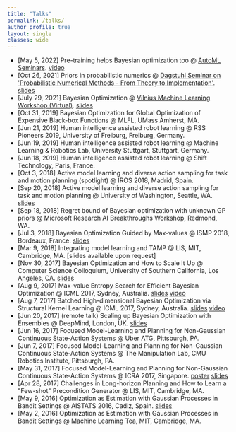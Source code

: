```yaml
---
title: "Talks"
permalink: /talks/
author_profile: true
layout: single 
classes: wide
---
```

- [May 5, 2022] Pre-training helps Bayesian optimization too @ [AutoML Seminars](https://automl-seminars.github.io/). [video](https://www.youtube.com/watch?v=cH4-hHXvO5c)
- [Oct 26, 2021] Priors in probabilistic numerics @ [Dagstuhl Seminar on 'Probabilistic Numerical Methods - From Theory to Implementation'](https://www.dagstuhl.de/21432). [slides](https://zi-wang.com/pub/Priors_in_probabilistic_numerics_10_26_2021.pdf)
- [July 29, 2021] Bayesian Optimization @ [Vilnius Machine Learning Workshop (Virtual)](https://workshops.eeml.eu/). [slides](https://zi-wang.com/pub/bayesopt_tutorial.pdf)
- [Oct 31, 2019] Bayesian Optimization for Global Optimization of Expensive Black-box Functions @ MLFL, UMass Amherst, MA. 
- [Jun 21, 2019] Human intelligence assisted robot learning @ RSS Pioneers 2019, University of Freiburg, Freiburg, Germany.
- [Jun 19, 2019] Human intelligence assisted robot learning @ Machine Learning & Robotics Lab, University Stuttgart, Stuttgart, Germany. 
- [Jun 18, 2019] Human intelligence assisted robot learning @ Shift Technology, Paris, France. 
- [Oct 3, 2018] Active model learning and diverse action sampling for task and motion planning (spotlight) @ IROS 2018, Madrid, Spain. 
- [Sep 20, 2018] Active model learning and diverse action sampling for task and motion planning @ University of Washington, Seattle, WA. [slides](https://zi-wang.com/pub/ltamp)
- [Sep 18, 2018] Regret bound of Bayesian optimization with unknown GP priors @ Microsoft Research AI Breakthroughs Workshop, Redmond, WA. 
- [Jul 3, 2018] Bayesian Optimization Guided by Max-values @ ISMP 2018, Bordeaux, France. [slides](https://www.icloud.com/keynote/0iOMOD8vx385JepjFFJWCXl4A#bo%5Ftalk)
- [Mar 9, 2018] Integrating model learning and TAMP @ LIS, MIT, Cambridge, MA. [slides available upon request]
- [Nov 30, 2017] Bayesian Optimization and How to Scale It Up @ Computer Science Colloquium, University of Southern California, Los Angeles, CA. [slides](http://zi-wang.com/pub/bo_talk_usc.pdf)
- [Aug 9, 2017] Max-value Entropy Search for Efficient Bayesian Optimization @ ICML 2017, Sydney, Australia. [slides](https://www.icloud.com/keynote/0FxhBnGLGBPCopqQH_v8xF_Vw#maxvalue) [video](https://vimeo.com/238266740)
- [Aug 7, 2017] Batched High-dimensional Bayesian Optimization via Structural Kernel Learning @ ICML 2017, Sydney, Australia. [slides](https://www.icloud.com/keynote/0LBVoOAXm9JJIzgKlqpjrQThA#skl) [video](https://vimeo.com/240609525)
- [Jun 20, 2017] (remote talk) Scaling up Bayesian Optimization with Ensembles @ DeepMind, London, UK. [slides](https://www.icloud.com/keynote/0S9h7NGDRCeHW6UsrynsVhO_g#ebo%5Ftalk%5Fdeepmind)
- [Jun 16, 2017] Focused Model-Learning and Planning for Non-Gaussian Continuous State-Action Systems @ Uber ATG, Pittsburgh, PA.
- [Jun 7, 2017] Focused Model-Learning and Planning for Non-Gaussian Continuous State-Action Systems @ The Manipulation Lab, CMU Robotics Institute, Pittsburgh, PA.
- [May 31, 2017] Focused Model-Learning and Planning for Non-Gaussian Continuous State-Action Systems @ ICRA 2017, Singapore. [poster](https://www.icloud.com/keynote/05MjagIrd2K58FRb4KqjoL7rg#poster) [slides](https://www.icloud.com/keynote/0SYOebCF3GXhkYjnf0Q0Jn5Uw#talk)
- [Apr 28, 2017] Challenges in Long-horizon Planning and How to Learn a "Few-shot" Precondition Generator @ LIS, MIT, Cambridge, MA. 
- [May 9, 2016] Optimization as Estimation with Gaussian Processes in Bandit Settings @ AISTATS 2016, Cadiz, Spain. [slides](http://zi-wang.com/pub/gpest_slides.pdf)
- [May 2, 2016] Optimization as Estimation with Gaussian Processes in Bandit Settings @ Machine Learning Tea, MIT, Cambridge, MA.
